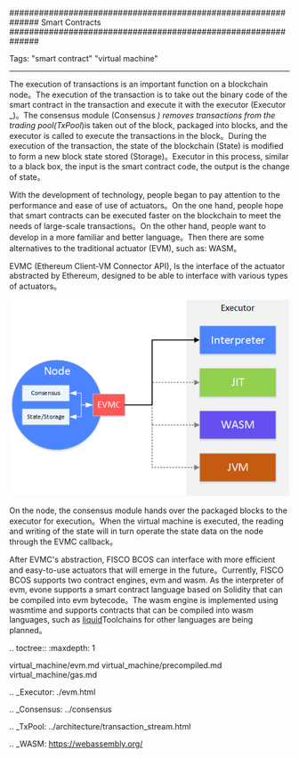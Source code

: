 ##############################################################
Smart Contracts
##############################################################

Tags: "smart contract" "virtual machine"

----

The execution of transactions is an important function on a blockchain node。The execution of the transaction is to take out the binary code of the smart contract in the transaction and execute it with the executor (Executor _)。The consensus module (Consensus _) removes transactions from the trading pool(TxPool_)is taken out of the block, packaged into blocks, and the executor is called to execute the transactions in the block。During the execution of the transaction, the state of the blockchain (State) is modified to form a new block state stored (Storage)。Executor in this process, similar to a black box, the input is the smart contract code, the output is the change of state。

With the development of technology, people began to pay attention to the performance and ease of use of actuators。On the one hand, people hope that smart contracts can be executed faster on the blockchain to meet the needs of large-scale transactions。On the other hand, people want to develop in a more familiar and better language。Then there are some alternatives to the traditional actuator (EVM), such as: WASM。

EVMC (Ethereum Client-VM Connector API), Is the interface of the actuator abstracted by Ethereum, designed to be able to interface with various types of actuators。

![Virtual Machine](../../images/evm/evmc_frame.png)

On the node, the consensus module hands over the packaged blocks to the executor for execution。When the virtual machine is executed, the reading and writing of the state will in turn operate the state data on the node through the EVMC callback。

After EVMC's abstraction, FISCO BCOS can interface with more efficient and easy-to-use actuators that will emerge in the future。Currently, FISCO BCOS supports two contract engines, evm and wasm. As the interpreter of evm, evone supports a smart contract language based on Solidity that can be compiled into evm bytecode。The wasm engine is implemented using wasmtime and supports contracts that can be compiled into wasm languages, such as [liquid](https://liquid-doc.readthedocs.io/zh_CN/latest/index.html)Toolchains for other languages are being planned。

.. toctree::
:maxdepth: 1

virtual_machine/evm.md
virtual_machine/precompiled.md
virtual_machine/gas.md

.. _Executor: ./evm.html

.. _Consensus: ../consensus

.. _TxPool: ../architecture/transaction_stream.html

.. _WASM: https://webassembly.org/
